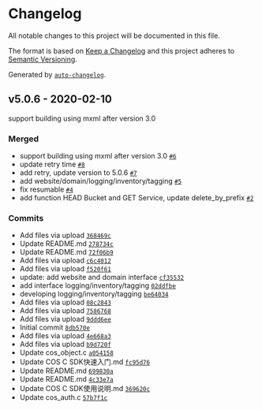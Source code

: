 # Changelog

All notable changes to this project will be documented in this file.

The format is based on [Keep a Changelog](https://keepachangelog.com/en/1.0.0/)
and this project adheres to [Semantic Versioning](https://semver.org/spec/v2.0.0.html).

Generated by [`auto-changelog`](https://github.com/CookPete/auto-changelog).

## v5.0.6 - 2020-02-10

support building using mxml after version 3.0

### Merged

- support building using mxml after version 3.0 [`#6`](https://github.com/tencentyun/cos-c-sdk-v5/pull/6)
- update retry time [`#8`](https://github.com/tencentyun/cos-c-sdk-v5/pull/8)
- add retry, update version to 5.0.6 [`#7`](https://github.com/tencentyun/cos-c-sdk-v5/pull/7)
- add website/domain/logging/inventory/tagging [`#5`](https://github.com/tencentyun/cos-c-sdk-v5/pull/5)
- fix resumable [`#4`](https://github.com/tencentyun/cos-c-sdk-v5/pull/4)
- add function HEAD Bucket and GET Service, update delete_by_prefix [`#2`](https://github.com/tencentyun/cos-c-sdk-v5/pull/2)

### Commits

- Add files via upload [`368469c`](https://github.com/tencentyun/cos-c-sdk-v5/commit/368469c7e76f986ff4cf6bffb9be4de9b101ed8d)
- Update README.md [`278734c`](https://github.com/tencentyun/cos-c-sdk-v5/commit/278734caae58c77e3f07ba98b632bf5887a036f3)
- Update README.md [`72f06b9`](https://github.com/tencentyun/cos-c-sdk-v5/commit/72f06b93c9c577e10980586379874bec72287f8b)
- Add files via upload [`c6c4012`](https://github.com/tencentyun/cos-c-sdk-v5/commit/c6c401289c191d8fb46a9a1ab0e740adcb1feaa6)
- Add files via upload [`f520f61`](https://github.com/tencentyun/cos-c-sdk-v5/commit/f520f610369d67d4514d1e08d81bd74568a69995)
- update: add website and domain interface [`cf35532`](https://github.com/tencentyun/cos-c-sdk-v5/commit/cf355320a6acda29c139c5450e5fd704b12b13b6)
- add interface logging/inventory/tagging [`02ddfbe`](https://github.com/tencentyun/cos-c-sdk-v5/commit/02ddfbe2c44b22aa4f5324d6304b5c30003b1437)
- developing logging/inventory/tagging [`be64034`](https://github.com/tencentyun/cos-c-sdk-v5/commit/be6403498ad677c85e78e896102b9c6578f225df)
- Add files via upload [`08c2843`](https://github.com/tencentyun/cos-c-sdk-v5/commit/08c28437251fb536d2791aeca2137f2d9f8363d0)
- Add files via upload [`7586768`](https://github.com/tencentyun/cos-c-sdk-v5/commit/75867688fa0abc2bfba5ce9f4a187a17b4d99c79)
- Add files via upload [`9ddd6ee`](https://github.com/tencentyun/cos-c-sdk-v5/commit/9ddd6eea7fd78e3874656ba2fcb8cdefada2da21)
- Initial commit [`8db570e`](https://github.com/tencentyun/cos-c-sdk-v5/commit/8db570e1e9d56ce38abf94c82276d0cc4c905556)
- Add files via upload [`4e668a3`](https://github.com/tencentyun/cos-c-sdk-v5/commit/4e668a32d5f492e93814b0af235590127b733fb6)
- Add files via upload [`b9d720f`](https://github.com/tencentyun/cos-c-sdk-v5/commit/b9d720ffe991e10d1a8beac54b18c02ac2b4f582)
- Update cos_object.c [`a054158`](https://github.com/tencentyun/cos-c-sdk-v5/commit/a054158b7473b45eedf3f91883c72c1268832fa9)
- Update COS C SDK快速入门.md [`fc95d76`](https://github.com/tencentyun/cos-c-sdk-v5/commit/fc95d7647e79f801f12fa09f40199e2da9930329)
- Update README.md [`699830a`](https://github.com/tencentyun/cos-c-sdk-v5/commit/699830a1ff8ecf4dc4100fe08538d20033b40795)
- Update README.md [`4c33e7a`](https://github.com/tencentyun/cos-c-sdk-v5/commit/4c33e7aadaa0cb5a2943a12d9c3ff75ed35e0229)
- Update COS C SDK使用说明.md [`369620c`](https://github.com/tencentyun/cos-c-sdk-v5/commit/369620c9a2354dfae968d7260cfdf4365439d75f)
- Update cos_auth.c [`57b7f1c`](https://github.com/tencentyun/cos-c-sdk-v5/commit/57b7f1c8fdd9c50c483be611859d044f30824fd9)
